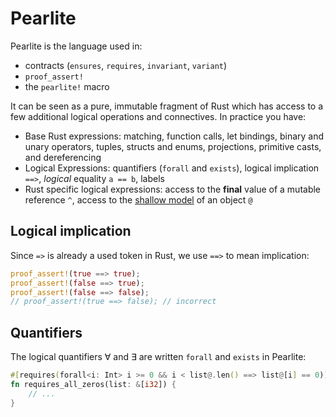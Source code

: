 # Pearlite

Pearlite is the language used in:

- contracts (`ensures`, `requires`, `invariant`, `variant`)
- `proof_assert!`
- the `pearlite!` macro

It can be seen as a pure, immutable fragment of Rust which has access to a few additional logical operations and connectives. In practice you have:

- Base Rust expressions: matching, function calls, let bindings, binary and unary operators, tuples, structs and enums, projections, primitive casts, and dereferencing
- Logical Expressions: quantifiers (`forall` and `exists`), logical implication `==>`, _logical_ equality `a == b`, labels <!-- TODO: explain labels -->
- Rust specific logical expressions: access to the **final** value of a mutable reference `^`, access to the [shallow model](./shallow_model.md) of an object `@`

## Logical implication

Since `=>` is already a used token in Rust, we use `==>` to mean implication:

```rust
proof_assert!(true ==> true);
proof_assert!(false ==> true);
proof_assert!(false ==> false);
// proof_assert!(true ==> false); // incorrect
```

## Quantifiers

The logical quantifiers ∀ and ∃ are written `forall` and `exists` in Pearlite:

```rust
#[requires(forall<i: Int> i >= 0 && i < list@.len() ==> list@[i] == 0)]
fn requires_all_zeros(list: &[i32]) {
    // ...
}
```
